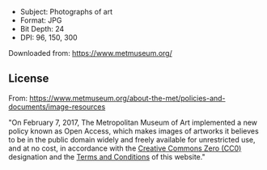 
* Subject: Photographs of art
* Format: JPG
* Bit Depth: 24
* DPI: 96, 150, 300

Downloaded from: https://www.metmuseum.org/

## License

From: https://www.metmuseum.org/about-the-met/policies-and-documents/image-resources

"On February 7, 2017, The Metropolitan Museum of Art implemented a new policy known as Open Access, which makes images of artworks it believes to be in the public domain widely and freely available for unrestricted use, and at no cost, in accordance with the [Creative Commons Zero (CC0)](https://creativecommons.org/publicdomain/zero/1.0/) designation and the [Terms and Conditions](https://www.metmuseum.org/information/terms-and-conditions) of this website."
